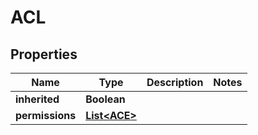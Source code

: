 
# ACL

## Properties
Name | Type | Description | Notes
------------ | ------------- | ------------- | -------------
**inherited** | **Boolean** |  | 
**permissions** | [**List&lt;ACE&gt;**](ACE.md) |  | 



